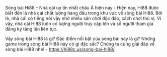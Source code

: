 Sòng bài Hi88 – Nhà cái uy tín nhất châu Á hiện nay - Hiện nay, Hi88 được biết đến là nhà cái chất lượng hàng đầu trong khu vực về sòng bài Hi88. Bởi lẻ, nhà cái có tiếng nói vậy nhờ nhiều sân chơi độc đáo, cách chơi thú vị. Vì vậy, nhà cái Hi88 luôn có lượng người truy cập lớn và số người tham gia đăng ký tăng lên liên tục. 

Vậy sòng bài Hi88 là gì? Đặc điểm nổi bật của sòng bài này là gì? Những game trong sòng bài Hi88 này có gì đặc sắc? Chúng ta cùng giải đáp về sòng bài Hi88 nhé! - https://hi88c.us/song-bai-hi88/
